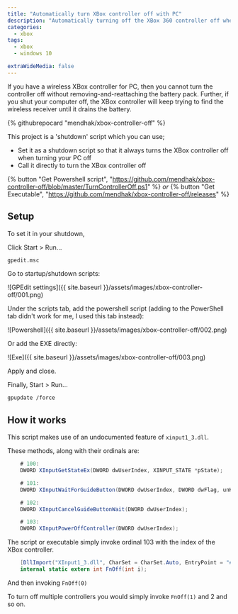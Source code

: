 ```yaml
---
title: "Automatically turn XBox controller off with PC"
description: "Automatically turning off the XBox 360 controller off when the PC is shut down"
categories:
  - xbox
tags:
  - xbox
  - windows 10

extraWideMedia: false  
---
```


If you have a wireless XBox controller for PC, then you cannot turn the controller off without removing-and-reattaching the battery pack. Further, if you shut your computer off, the XBox controller will keep trying to find the wireless receiver until it drains the battery.

{% githubrepocard "mendhak/xbox-controller-off" %}



This project is a 'shutdown' script which you can use;

*  Set it as a shutdown script so that it always turns the XBox controller off when turning your PC off
*  Call it directly to turn the XBox controller off


 
{% button "Get Powershell script", "https://github.com/mendhak/xbox-controller-off/blob/master/TurnControllerOff.ps1" %} _or_ {% button "Get Executable", "https://github.com/mendhak/xbox-controller-off/releases" %}

## Setup

To set it in your shutdown, 

Click Start > Run...

```bash
gpedit.msc
```    

Go to startup/shutdown scripts:

![GPEdit settings]({{ site.baseurl }}/assets/images/xbox-controller-off/001.png)


Under the scripts tab, add the powershell script (adding to the PowerShell tab didn't work for me, I used this tab instead):

![Powershell]({{ site.baseurl }}/assets/images/xbox-controller-off/002.png)

Or add the EXE directly:

![Exe]({{ site.baseurl }}/assets/images/xbox-controller-off/003.png)

Apply and close.

Finally, Start > Run...

```bash
gpupdate /force
```


## How it works

This script makes use of an undocumented feature of `xinput1_3.dll`.  

These methods, along with their ordinals are:

```csharp
    # 100:
    DWORD XInputGetStateEx(DWORD dwUserIndex, XINPUT_STATE *pState);

    # 101:
    DWORD XInputWaitForGuideButton(DWORD dwUserIndex, DWORD dwFlag, unKnown *pUnKnown);

    # 102:
    DWORD XInputCancelGuideButtonWait(DWORD dwUserIndex);

    # 103:
    DWORD XInputPowerOffController(DWORD dwUserIndex);
```    

The script or executable simply invoke ordinal 103 with the index of the XBox controller. 

```csharp
    [DllImport("XInput1_3.dll", CharSet = CharSet.Auto, EntryPoint = "#103")]
    internal static extern int FnOff(int i);
```    

And then invoking `FnOff(0)`

To turn off multiple controllers you would simply invoke `FnOff(1)` and 2 and so on. 
